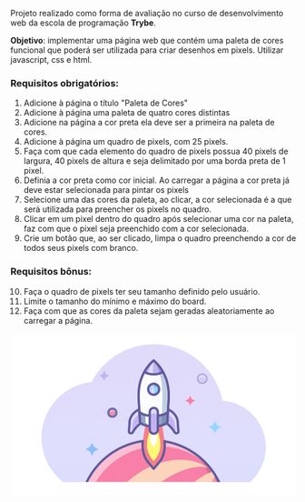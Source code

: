 Projeto realizado como forma de avaliação no curso de desenvolvimento web da escola de programação **Trybe**.

**Objetivo**: implementar uma página web que contém uma paleta de cores funcional que poderá ser utilizada para criar desenhos em pixels. Utilizar javascript, css e html.


### Requisitos obrigatórios:

  1. Adicione à página o título "Paleta de Cores"
  2. Adicione à página uma paleta de quatro cores distintas
  3. Adicione na página a cor preta ela deve ser a primeira na paleta de cores.
  4. Adicione à página um quadro de pixels, com 25 pixels.
  5. Faça com que cada elemento do quadro de pixels possua 40 pixels de largura, 40 pixels de altura e seja delimitado por uma borda preta de 1 pixel.
  6. Definia a cor preta como cor inicial. Ao carregar a página a cor preta já deve estar selecionada para pintar os pixels
  7. Selecione uma das cores da paleta, ao clicar, a cor selecionada é a que será utilizada para preencher os pixels no quadro.
  8. Clicar em um pixel dentro do quadro após selecionar uma cor na paleta, faz com que o pixel seja preenchido com a cor selecionada.
  9. Crie um botão que, ao ser clicado, limpa o quadro preenchendo a cor de todos seus pixels com branco.
  
  ### Requisitos bônus:
  
  10. Faça o quadro de pixels ter seu tamanho definido pelo usuário.
  11. Limite o tamanho do mínimo e máximo do board.
  12. Faça com que as cores da paleta sejam geradas aleatoriamente ao carregar a página.
  
  ![](https://github.com/Alineol/Pixels-art/blob/main/1_viMDiyH9fN7cmcM0n3qqIg.gif)

